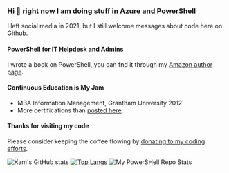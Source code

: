 ### Hi 👋 right now I am doing stuff in Azure and PowerShell

I left social media in 2021, but I still welcome messages about code here on Github.

#### PowerShell for IT Helpdesk and Admins
I wrote a book on PowerShell, you can fnd it through my [Amazon author page](http://amazon.com/author/kamsalisbury).

#### Continuous Education is My Jam
* MBA Information Management, Grantham University 2012
* More certifications than [posted here](https://www.credly.com/users/kam-salisbury).

#### Thanks for visiting my code
Please consider keeping the coffee flowing by [donating to my coding efforts](https://paypal.me/kamsalisbury?locale.x=en_US).

<!-- Experiment with https://github.com/anuraghazra/github-readme-stats -->
![Kam's GitHub stats](https://github-readme-stats.vercel.app/api?username=kamsalisbury&count_private=true&show_icons=true&theme=synthwave)
[![Top Langs](https://github-readme-stats.vercel.app/api/top-langs/?username=kamsalisbury&layout=compact)](https://github.com/kamsalisbury)
![My PowerSHell Repo Stats](https://contrib.rocks/image?repo=kamsalisbury/ps)
